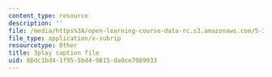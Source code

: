 ```yaml
---
content_type: resource
description: ''
file: /media/https%3A/open-learning-course-data-rc.s3.amazonaws.com/5-310-laboratory-chemistry-fall-2019/86dc1bd41f955bd49815da0ce7089933_TgrNa_Guigs.vtt
file_type: application/x-subrip
resourcetype: Other
title: 3play caption file
uid: 86dc1bd4-1f95-5bd4-9815-da0ce7089933
---
```

